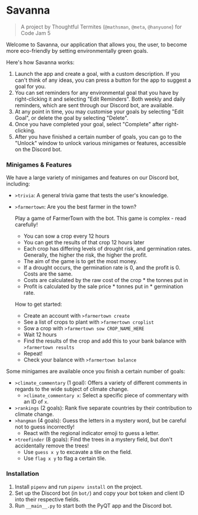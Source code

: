# Savanna
> A project by Thoughtful Termites (`@mathsman`, `@meta`, `@hanyuone`)
for Code Jam 5

Welcome to Savanna, our application that allows you, the user,
to become more eco-friendly by setting environmentally green goals.

Here's how Savanna works:

1. Launch the app and create a goal, with a custom description.
If you can't think of any ideas, you can press a button for the app to
suggest a goal for you.
2. You can set reminders for any environmental goal that you have by
right-clicking it and selecting "Edit Reminders". Both weekly and daily
reminders, which are sent through our Discord bot, are available.
3. At any point in time, you may customise your goals by selecting "Edit
Goal", or delete the goal by selecting "Delete".
4. Once you have completed your goal, select "Complete" after
right-clicking.
5. After you have finished a certain number of goals, you can go to
the "Unlock" window to unlock various minigames or features, accessible
on the Discord bot.

### Minigames & Features

We have a large variety of minigames and features on our Discord bot,
including:

- `>trivia`: A general trivia game that tests the user's knowledge.
- `>farmertown`: Are you the best farmer in the town?

    Play a game of FarmerTown with the bot.
    This game is complex - read carefully!

    - You can sow a crop every 12 hours
    - You can get the results of that crop 12 hours later
    - Each crop has differing levels of drought risk, and germination rates.
        Generally, the higher the risk, the higher the profit.
    - The aim of the game is to get the most money.
    - If a drought occurs, the germination rate is 0, and the profit is 0. Costs are the same.
    - Costs are calculated by the raw cost of the crop * the tonnes put in
    - Profit is calculated by the sale price * tonnes put in * germination rate.

    How to get started:
    - Create an account with `>farmertown create`
    - See a list of crops to plant with `>farmertown croplist`
    - Sow a crop with `>farmertown sow CROP_NAME_HERE`
    - Wait 12 hours
    - Find the results of the crop and add this to your bank balance with `>farmertown results`
    - Repeat!
    - Check your balance with `>farmertown balance`

Some minigames are available once you finish a certain number of goals:

- `>climate_commentary` (1 goal): Offers a variety of different comments
in regards to the wide subject of climate change.
  - `>climate_commentary x`: Select a specific piece of commentary with
  an ID of `x`.
- `>rankings` (2 goals): Rank five separate countries by their
contribution to climate change.
- `>hangman` (4 goals): Guess the letters in a mystery word, but be
careful not to guess incorrectly!
  - React with the regional indicator
emoji to guess a letter.
- `>treefinder` (8 goals): Find the trees in a mystery field, but don't
accidentally remove the trees!
  - Use `guess x y` to excavate a tile on the field.
  - Use `flag x y` to flag a certain tile.

### Installation

1. Install `pipenv` and run `pipenv install` on the project.
2. Set up the Discord bot (in `bot/`) and copy your bot token and client
ID into their respective fields.
3. Run `__main__.py` to start both the PyQT app and the Discord bot.